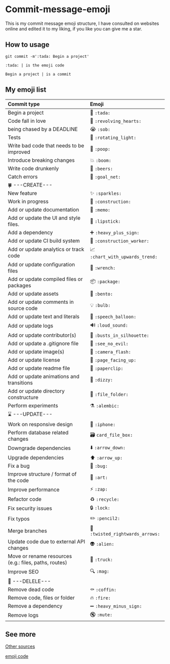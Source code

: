 # Commit-message-emoji

This is my commit message emoji structure, I have consulted on websites online and edited it to my liking, if you like you can give me a star.

## How to usage
```
git commit -m':tada: Begin a project'
```
```:tada: | is the emoji code```

```Begin a project | is a commit```

## My emoji list

<div align="center">

|   Commit type              | Emoji                                                    |
|:---------------------------|:---------------------------------------------------------|
| Begin a project            | :tada: `:tada:`                                          |
| Code fall in love          | :revolving_hearts: `:revolving_hearts:`                  |
| being chased by a DEADLINE | :sob: `:sob:`                                            |
| Tests                      | :rotating_light: `:rotating_light:`                      |
| Write bad code that needs to be improved  | :poop: `:poop:`                           |
| Introduce breaking changes                | :boom: `:boom:`                           |
| Write code drunkenly                      | :beers: `:beers:`                         |
| Catch errors                              | :goal_net: `:goal_net:`                   |
| :four_leaf_clover: ---CREATE---                                                         |
| New feature                | :sparkles: `:sparkles:`                                  |
| Work in progress                      | :construction: `:construction:`               |
| Add or update documentation              | :memo: `:memo:`                            |
| Add or update the UI and style files.                   | :lipstick: `:lipstick:`     |
| Add a dependency                      | :heavy_plus_sign: `:heavy_plus_sign:`         |
| Add or update CI build system         | :construction_worker: `:construction_worker:` |
| Add or update analytics or track code | :chart_with_upwards_trend: `:chart_with_upwards_trend:`   |
| Add or update configuration files     | :wrench: `:wrench:`                           |
| Add or update compiled files or packages  | :package: `:package:`                     |
| Add or update assets                      | :bento: `:bento:`                         |
| Add or update comments in source code     | :bulb: `:bulb:`                           |
| Add or update text and literals           | :speech_balloon: `:speech_balloon:`       |
| Add or update logs                        | :loud_sound: `:loud_sound:`               |
| Add or update contributor(s)              | :busts_in_silhouette: `:busts_in_silhouette:` |
| Add or update a .gitignore file           | :see_no_evil: `:see_no_evil:`             |
| Add or update image(s)                    | :camera_flash: `:camera_flash:`           |
| Add or update license                     | :page_facing_up: `:page_facing_up:`       |
| Add or update readme file                 | :paperclip: `:paperclip:`                 |
| Add or update animations and transitions  | :dizzy: `:dizzy:`                         |
| Add or update directory constructure      | :file_folder: `:file_folder:`             |
| Perform experiments                       | :alembic: `:alembic:`                     |
| :hourglass: ---UPDATE---                                                         |
| Work on responsive design                 | :iphone: `:iphone:`                       |
| Perform database related changes          | :card_file_box: `card_file_box:`           |
| Downgrade dependencies                | :arrow_down: `:arrow_down:`                   |
| Upgrade dependencies                  | :arrow_up: `:arrow_up:`                       |
| Fix a bug                    | :bug: `:bug:`                                          |
| Improve structure / format of the code    | :art: `:art:`                             |
| Improve performance                       | :zap: `:zap:`                             |
| Refactor code                         | :recycle: `:recycle:`                         |
| Fix security issues                   | :lock: `:lock:`                               |
| Fix typos                             | :pencil2: `:pencil2:`                         |
| Merge branches                            | :twisted_rightwards_arrows: `:twisted_rightwards_arrows:` |
| Update code due to external API changes   | :alien: `:alien:`                         |
| Move or rename resources (e.g.: files, paths, routes) | :truck: `:truck:`             |
| Improve SEO                               | :mag: `:mag:`                             |
| :hocho: ---DELELE---                                                         |
| Remove dead code                      | :coffin: `:coffin:`                           |
| Remove code, files or folder          | :fire: `:fire:`                               |
| Remove a dependency                   | :heavy_minus_sign: `:heavy_minus_sign:`       |
| Remove logs                               | :mute: `:mute:`                           |
</div>


## See more

[Other sources](https://gitmoji.dev/)

[emoji code](https://www.webfx.com/tools/emoji-cheat-sheet/)